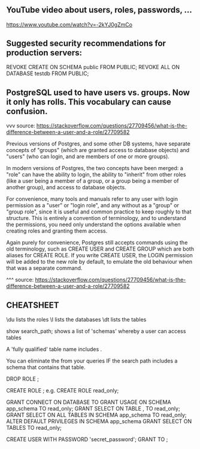 #

## YouTube video about users, roles, passwords, ...
https://www.youtube.com/watch?v=-2kYJ0gZmCo

## Suggested security recommendations for production servers:

REVOKE CREATE ON SCHEMA public FROM PUBLIC;
REVOKE ALL ON DATABASE testdb FROM PUBLIC;

## PostgreSQL used to have users vs. groups. Now it only has rolls. This vocabulary can cause confusion.

vvv source: https://stackoverflow.com/questions/27709456/what-is-the-difference-between-a-user-and-a-role/27709582

Previous versions of Postgres, and some other DB systems, have separate concepts of "groups" (which are 
granted access to database objects) and "users" (who can login, and are members of one or more groups).

In modern versions of Postgres, the two concepts have been merged: a "role" can have the ability to login, 
the ability to "inherit" from other roles (like a user being a member of a group, or a group being a member 
of another group), and access to database objects.

For convenience, many tools and manuals refer to any user with login permission as a "user" or "login 
role", and any without as a "group" or "group role", since it is useful and common practice to keep roughly 
to that structure. This is entirely a convention of terminology, and to understand the permissions, you 
need only understand the options available when creating roles and granting them access.

Again purely for convenience, Postgres still accepts commands using the old terminology, such as CREATE 
USER and CREATE GROUP which are both aliases for CREATE ROLE. If you write CREATE USER, the LOGIN 
permission will be added to the new role by default, to emulate the old behaviour when that was a separate 
command.

^^^ source: https://stackoverflow.com/questions/27709456/what-is-the-difference-between-a-user-and-a-role/27709582

## CHEATSHEET

\du      lists the roles
\l       lists the databases
\dt      lists the tables

show search_path;        shows a list of 'schemas' whereby a user can access tables

A 'fully qualified' table name includes <schemaname>.<tablename>

You can eliminate the <schemaname> from your queries IF the search path includes a schema that contains 
that table.

DROP ROLE <rolename>;


CREATE ROLE <rolename>;  e.g. CREATE ROLE read_only;

GRANT CONNECT ON DATABASE <dbname> TO <rolename>
GRANT USAGE ON SCHEMA app_schema TO read_only;
GRANT SELECT ON TABLE <tablename1>,<tablename2> TO read_only;
GRANT SELECT ON ALL TABLES IN SCHEMA app_schema TO read_only;
ALTER DEFAULT PRIVILEGES IN SCHEMA app_schema GRANT SELECT ON TABLES TO read_only;

CREATE USER <username> WITH PASSWORD 'secret_password';
GRANT <rolename> TO <username>;
